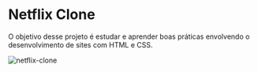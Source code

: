 # Netflix Clone

O objetivo desse projeto é estudar e aprender boas práticas envolvendo o desenvolvimento de sites com HTML e CSS.

![netflix-clone](https://user-images.githubusercontent.com/5355538/105535594-cea67a80-5ccd-11eb-8b6d-070c75f28f76.png)